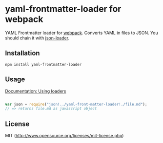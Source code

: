 # yaml-frontmatter-loader for webpack

YAML Frontmatter loader for [webpack](http://webpack.github.io/). Converts YAML in files to JSON. You should chain it with [json-loader](https://github.com/webpack/json-loader).

## Installation

`npm install yaml-frontmatter-loader`

## Usage

[Documentation: Using loaders](http://webpack.github.io/docs/using-loaders.html)

``` javascript

var json = require("json!../yaml-front-matter-loader!./file.md");
// => returns file.md as javascript object
```

## License

MIT (http://www.opensource.org/licenses/mit-license.php)
